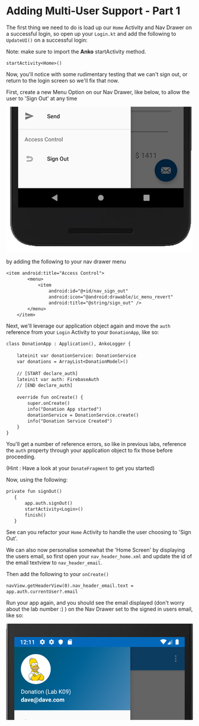 # Adding Multi-User Support - Part 1

The first thing we need to do is load up our `Home` Activity and Nav Drawer on a successful login, so open up your `Login.kt` and add the following to `UpdateUI()` on a successful login:

Note: make sure to import the **Anko** startActivity method.

~~~
startActivity<Home>()
~~~

Now, you'll notice with some rudimentary testing that we can't sign out, or return to the login screen so we'll fix that now.

First, create a new Menu Option on our Nav Drawer, like below, to allow the user to 'Sign Out' at any time

![](img/k09s301.png)

by adding the following to your nav drawer menu

~~~
<item android:title="Access Control">
        <menu>
            <item
                android:id="@+id/nav_sign_out"
                android:icon="@android:drawable/ic_menu_revert"
                android:title="@string/sign_out" />
        </menu>
    </item>
~~~

Next, we'll leverage our application object again and move the `auth` reference from your `Login` Activity to your `DonationApp`, like so:

~~~
class DonationApp : Application(), AnkoLogger {

    lateinit var donationService: DonationService
    var donations = ArrayList<DonationModel>()

    // [START declare_auth]
    lateinit var auth: FirebaseAuth
    // [END declare_auth]

    override fun onCreate() {
        super.onCreate()
        info("Donation App started")
        donationService = DonationService.create()
        info("Donation Service Created")
    }
}
~~~

You'll get a number of reference errors, so like in previous labs, reference the `auth` property through your application object to fix those before proceeding.

(Hint : Have a look at your `DonateFragment` to get you started)


Now, using the following:

~~~
private fun signOut()
   {
       app.auth.signOut()
       startActivity<Login>()
       finish()
   }
~~~

See can you refactor your `Home` Activity to handle the user choosing to 'Sign Out'.

We can also now personalise somewhat the 'Home Screen' by displaying the users email, so first open your `nav_header_home.xml` and update the id of the email textview to `nav_header_email`.

Then add the following to your `onCreate()`

~~~
navView.getHeaderView(0).nav_header_email.text = app.auth.currentUser?.email
~~~

Run your app again, and you should see the email displayed (don't worry about the lab number :) ) on the Nav Drawer set to the signed in users email, like so:

![](img/k09s302.png)
